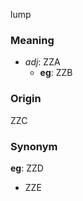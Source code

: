 lump
### Meaning
+ _adj_: ZZA
    + __eg__: ZZB

### Origin

ZZC

### Synonym

__eg__: ZZD

+ ZZE


